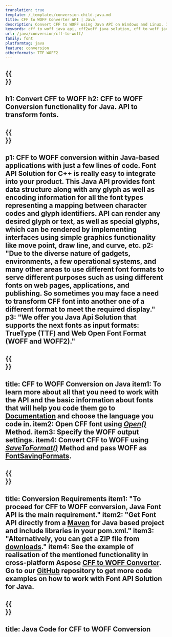 ```yaml
---
translation: true
template: /_templates/conversion-child-java.md
title: CFF to WOFF Converter API | Java 
description: Convert CFF to WOFF using Java API on Windows and Linux. Integrate this native CFF to WOFF font conversion functionality into your own solution.
keywords: cff to woff java api, cff2woff java solution, cff to woff java
url: /java/conversion/cff-to-woff/
family: font
platformtag: java
feature: conversion
otherformats: TTF WOFF2
---
```


{{<section banner>}}
---
h1: Convert CFF to WOFF
h2: CFF to WOFF Conversion functionality for Java. API to transform fonts.
---

{{<section overview>}}
---
p1: CFF to WOFF conversion within Java-based applications with just a few lines of code. Font API Solution for С++ is really easy to integrate into your product.  This Java API provides font data structure along with any glyph as well as encoding information for all the font types representing a mapping between character codes and glyph identifiers. API can render any desired glyph or text, as well as special glyphs, which can be rendered by implementing interfaces using simple graphics functionality like move point, draw line, and curve, etc.
p2: "Due to the diverse nature of gadgets, environments, a few operational systems, and many other areas to use different font formats to serve different purposes such as using different fonts on web pages, applications, and publishing. So sometimes you may face a need to transform CFF font into another one of a different format to meet the required display."
p3: "We offer you Java Api Solution that supports the next fonts as input formats: TrueType (TTF) and Web Open Font Format (WOFF and WOFF2)."
---

{{<section feature1>}}
---
title: CFF to WOFF Conversion on Java
item1: To learn more about all that you need to work with the API and the basic information about fonts that will help you code them go to  [Documentation](https://docs.aspose.com/font/) and choose the language you code in.
item2: Open CFF font using [*Open()*](https://reference.aspose.com/font/java/com.aspose.font/Font#open-com.aspose.font.FontDefinition-) Method.
item3: Specify the WOFF output settings.
item4: Convert CFF to WOFF using [*SaveToFormat()*](https://reference.aspose.com/font/java/com.aspose.font/Font#saveToFormat-java.io.OutputStream-com.aspose.font.FontSavingFormats-) Method and pass WOFF as [FontSavingFormats](https://reference.aspose.com/font/java/com.aspose.font/FontSavingFormats).
---

{{<section feature2>}}
---
title: Conversion Requirements
item1: "To proceed for CFF to WOFF conversion, Java Font API is the main requirement."
item2: "Get Font API directly from a [Maven](https://repository.aspose.com/webapp/#/artifacts/browse/tree/General/repo/com/aspose/aspose-font) for Java based project and include libraries in your pom.xml."
item3: "Alternatively, you can get a ZIP file from [downloads](https://downloads.aspose.com/font/java)."
item4: See the example of realisation of the mentioned functionality in cross-platform Aspose [CFF to WOFF Converter](https://products.aspose.app/font/conversion/cff-to-woff). Go to our [GitHub](https://github.com/aspose-font/Aspose.Font-Documentation/tree/master/java-examples) repository to get more code examples on how to work with Font API Solution for Java.
---

{{<section codeexample>}}
---
title: Java Code for CFF to WOFF Conversion
---
